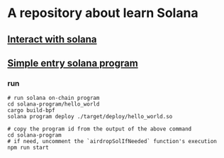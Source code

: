 # A repository about learn Solana

## [Interact with solana](https://github.com/AmbitionsXXXV/Sol-learn/tree/main/client)

## [Simple entry solana program](https://github.com/AmbitionsXXXV/Sol-learn/tree/main/app/solana-program)

### run

```shell
# run solana on-chain program
cd solana-program/hello_world
cargo build-bpf
solana program deploy ./target/deploy/hello_world.so
```

```shell
# copy the program id from the output of the above command
cd solana-program
# if need, uncomment the `airdropSolIfNeeded` function's execution
npm run start
```
